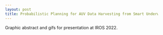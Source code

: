 ```yaml
---
layout: post
title: Probabilistic Planning for AUV Data Harvesting from Smart Underwater Sensor Networks
---
```


Graphic abstract and gifs for presentation at IROS 2022.
